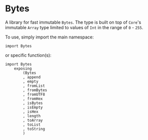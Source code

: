 # Bytes

A library for fast immutable `Bytes`. The type is built on top of `Core`'s
immutable `Array` type limited to values of `Int` in the range of `0` - `255`.

To use, simply import the main namespace:

    import Bytes

or specific function(s):

    import Bytes 
        exposing 
            (Bytes
            , append
            , empty
            , fromList
            , fromBytes
            , fromUTF8
            , fromHex
            , isBytes
            , isEmpty
            , isHex
            , length
            , toArray
            , toList
            , toString
            )
